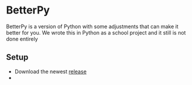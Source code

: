 # BetterPy
BetterPy is a version of Python with some adjustments that can make it better for you. We wrote this in Python as a school project and it still is not done entirely

## Setup
- Download the newest [release](https://www.youtube.com/watch?v=dQw4w9WgXcQ)
- 
